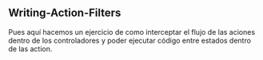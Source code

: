 ## Writing-Action-Filters

Pues aquí hacemos un ejercicio de como interceptar el flujo de las aciones dentro de los controladores y poder ejecutar código entre estados dentro de las action.

